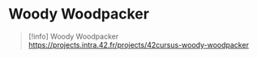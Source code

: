 # Woody Woodpacker

> [!info]
> Woody Woodpacker
> https://projects.intra.42.fr/projects/42cursus-woody-woodpacker
